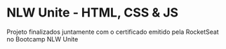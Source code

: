 # NLW Unite - HTML, CSS & JS
Projeto finalizados juntamente com o certificado emitido pela RocketSeat no Bootcamp NLW Unite
